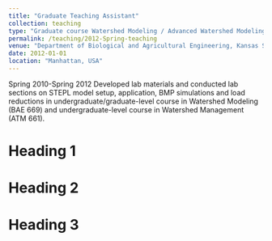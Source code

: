 ```yaml
---
title: "Graduate Teaching Assistant"
collection: teaching
type: "Graduate course Watershed Modeling / Advanced Watershed Modeling BAE 669/869"
permalink: /teaching/2012-Spring-teaching
venue: "Department of Biological and Agricultural Engineering, Kansas State University"
date: 2012-01-01
location: "Manhattan, USA"
---
```


Spring 2010-Spring 2012 Developed lab materials and conducted lab sections on STEPL model setup, application, BMP simulations and load reductions in undergraduate/graduate-level course in Watershed Modeling (BAE 669) and undergraduate-level course in Watershed Management (ATM 661).

Heading 1
======

Heading 2
======

Heading 3
======